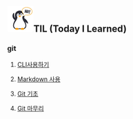 ## ![펭귄](readme.assets/펭귄-16421667213851.png)TIL (Today I Learned)

### git

1. [CLI사용하기](startcamp/CLI.md)

2. [Markdown 사용](startcamp/Mark.md)

3. [Git 기초](startcamp/git.md)

4. [Git 마무리](startcamp/gitfinal.md)

   